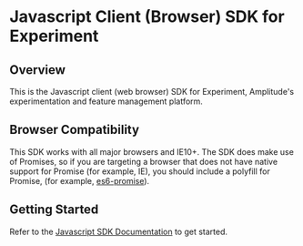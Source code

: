# Javascript Client (Browser) SDK for Experiment

## Overview

This is the Javascript client (web browser) SDK for Experiment, Amplitude's
experimentation and feature management platform.

## Browser Compatibility

This SDK works with all major browsers and IE10+. The SDK does make use of
Promises, so if you are targeting a browser that does not have native support
for Promise (for example, IE), you should include a polyfill for Promise, (for
example, [es6-promise](https://github.com/stefanpenner/es6-promise)).

## Getting Started

Refer to the [Javascript SDK Documentation](https://amplitude-lab.readme.io/docs/javascript-client-sdk) to get started.
